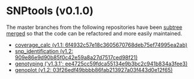 # SNPtools (v0.1.0)

The master branches from the following repositories have been [subtree merged](https://help.github.com/articles/working-with-subtree-merge) so that the code can be refactored and more easily maintained.

- [coverage_calc (v1.1: 6f4932c57e18c3605670768deb75ef74995ea2ab)](https://github.com/mfcovington/coverage_calc)
- [snp_identification (v1.2: 909e86e9d90b85f0c42e59a8a27d7517ced98f21)](https://github.com/mfcovington/snp_identification)
- [genotyping ('v1.3.1': ee4725cc59fdca55134e9b3bc2c941b834a3fee3)](https://github.com/mfcovington/genotyping)
- [genoplot (v1.2: 03f26edf49bbbb86fab213927a03f443d0e12f65)](https://github.com/mfcovington/genoplot)


